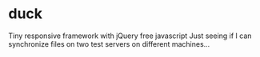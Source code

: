 # duck
Tiny responsive framework with jQuery free javascript
Just seeing if I can synchronize files on two test servers on different machines...
